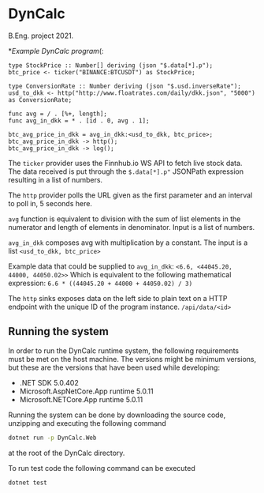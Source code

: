# DynCalc
B.Eng. project 2021.

**Example DynCalc program*(:
```
type StockPrice :: Number[] deriving (json "$.data[*].p");
btc_price <- ticker("BINANCE:BTCUSDT") as StockPrice;

type ConversionRate :: Number deriving (json "$.usd.inverseRate");
usd_to_dkk <- http("http://www.floatrates.com/daily/dkk.json", "5000") as ConversionRate;

func avg = / . [%+, length];
func avg_in_dkk = * . [id . 0, avg . 1];

btc_avg_price_in_dkk = avg_in_dkk:<usd_to_dkk, btc_price>;
btc_avg_price_in_dkk -> http();
btc_avg_price_in_dkk -> log();
```
The `ticker` provider uses the Finnhub.io WS API to fetch live stock data. The data received is put through the `$.data[*].p"` JSONPath expression resulting in a list of numbers.

The `http` provider polls the URL given as the first parameter and an interval to poll in, 5 seconds here.

`avg` function is equivalent to division with the sum of list elements in the numerator and length of elements in denominator. Input is a list of numbers.

`avg_in_dkk` composes avg with multiplication by a constant. The input is a list `<usd_to_dkk, btc_price>`

Example data that could be supplied to `avg_in_dkk`: `<6.6, <44045.20, 44000, 44050.02>>`
Which is equivalent to the following mathematical expression: `6.6 * ((44045.20 + 44000 + 44050.02) / 3)`

The `http` sinks exposes data on the left side to plain text on a HTTP endpoint with the unique ID of the program instance. `/api/data/<id>`

## Running the system
In order to run the DynCalc runtime system, the following requirements must be met on the host machine. 
The versions might be minimum versions, but these are the versions that have been used while developing:
- .NET SDK 5.0.402
- Microsoft.AspNetCore.App runtime 5.0.11
- Microsoft.NETCore.App runtime 5.0.11

Running the system can be done by downloading the source code, unzipping and executing the following command
```sh
dotnet run -p DynCalc.Web
```
at the root of the DynCalc directory.

To run test code the following command can be executed
```
dotnet test
```
